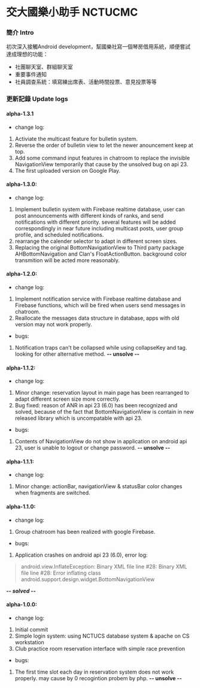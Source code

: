 # 交大國樂小助手 NCTUCMC
### 簡介 Intro
初次深入接觸Android development，幫國樂社寫一個琴房借用系統，順便嘗試達成理想的功能：
- 社團聊天室、群組聊天室
- 重要事件通知
- 社員調查系統：填寫練出席表、活動時間投票、意見投票等等



### 更新記錄 Update logs

#### alpha-1.3.1
- change log:
 1. Activiate the multicast feature for bulletin system.
 2. Reverse the order of bulletin view to let the newer anouncement keep at top.
 3. Add some command input features in chatroom to replace the invisible NavigationView temporarily that cause by the unsolved bug on api 23.
 4. The first uploaded version on Google Play.

#### alpha-1.3.0:
- change log:
 1. Implement bulletin system with Firebase realtime database, user can post announcements with different kinds of ranks, and send notifications with different priority. several features will be added correspondingly in near future including multicast posts, user group profile, and scheduled notifications.
 2. rearrange the calender selector to adapt in different screen sizes.
 3. Replacing the original BottomNavigationView to Third party package AHBottomNavigation and Clan's FloatActionButton. background color transmition will be acted more reasonably.

#### alpha-1.2.0:
- change log:
 1. Implement notification service with Firebase realtime database and Firebase functions, which will be fired when users send messages in chatroom.
 2. Reallocate the messages data structure in database, apps with old version may not work properly.

- bugs:
 1. Notification traps can't be collapsed while using collapseKey and tag. looking for other alternative method. **-- unsolve --**

#### alpha-1.1.2:
- change log:
 1. Minor change: reservation layout in main page has been rearranged to adapt different screen size more correctly.
 2. Bug fixed: reason of ANR in api 23 (6.0) has been recognized and solved, because of the fact that BottomNavigationView is contain in new released library which is uncompatable with api 23.

- bugs:
 1. Contents of NavigationView do not show in application on android api 23, user is unable to logout or change password. **-- unsolve --**

#### alpha-1.1.1: 

- change log:
 1. Minor change: actionBar, navigationView & statusBar color changes when fragments are switched. 

#### alpha-1.1.0: 
- change log:
 1. Group chatroom has been realized with google Firebase. 
 
- bugs:
 1. Application crashes on android api 23 (6.0), error log:
 > android.view.InflateException: Binary XML file line #28: Binary XML file line #28: Error inflating class android.support.design.widget.BottomNavigationView

   ***-- solved --***
 


#### alpha-1.0.0: 
- change log:
 1. Initial commit
 2. Simple login system: using NCTUCS database system & apache on CS workstation
 3. Club practice room reservation interface with simple race prevention
 
- bugs:
 1. The first time slot each day in reservation system does not work properly. may cause by 0 recogintion probem by php.  **-- unsolve --**






